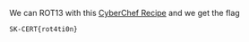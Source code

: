 We can ROT13 with this [CyberChef Recipe](https://cyberchef.org/#recipe=ROT13(true,true,false,13)&input=SnVyYSB2ZyBwYnpyZiBnYiBwcnlyZmd2bnkgemJpcnpyYWdmLCBGWC1QUkVHe2ViZzRndjBhfSB2ZiBjdmliZ255Lg0KDQo) and we get the flag

``SK-CERT{rot4ti0n}``
